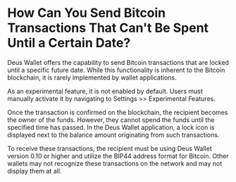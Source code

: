 # How Can You Send Bitcoin Transactions That Can't Be Spent Until a Certain Date?

Deus Wallet offers the capability to send Bitcoin transactions that are locked until a specific future date. While this functionality is inherent to the Bitcoin blockchain, it is rarely implemented by wallet applications.

As an experimental feature, it is not enabled by default. Users must manually activate it by navigating to Settings >> Experimental Features.

Once the transaction is confirmed on the blockchain, the recipient becomes the owner of the funds. However, they cannot spend the funds until the specified time has passed. In the Deus Wallet application, a lock icon is displayed next to the balance amount originating from such transactions.

To receive these transactions, the recipient must be using Deus Wallet version 0.10 or higher and utilize the BIP44 address format for Bitcoin. Other wallets may not recognize these transactions on the network and may not display them at all.